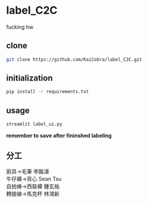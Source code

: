 # label_C2C
fucking hw
## clone 
```bash
git clone https://github.com/KaiCobra/label_C2C.git
```

## initialization
```bash
pip install -r requirements.txt
```

## usage 
```bash
streamlit label_ui.py
```

**remember to save after fininshed labeling**

## 分工
廚具->毛筆           李酩濠\
牛仔褲->背心         Sean Tsu\
自拍棒->西裝褲       鍾玄祐\
轉接線->馬克杯       林鴻新
